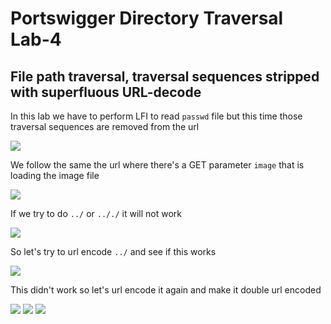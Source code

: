 # Portswigger Directory Traversal Lab-4

## File path traversal, traversal sequences stripped with superfluous URL-decode

In this lab we have to perform LFI to read `passwd`  file but this time those traversal sequences are removed from the url 

<img src="https://i.imgur.com/uAfHXRO.png"/>

We follow the same the url where there's a GET parameter  `image` that is loading the image file

<img src="https://i.imgur.com/axLX9Cb.png"/>

If we try to do `../` or `.././` it will not work

<img src="https://i.imgur.com/C6lwqJ2.png"/>

So let's try to url encode `../` and see if this works

<img src="https://i.imgur.com/2TnqUY7.png"/>

<imgs src="https://i.imgur.com/Q0KQkKB.png"/>

This didn't work so let's url encode it again and make it double url encoded 

<img src="https://i.imgur.com/kwLTxyZ.png"/>

<img src="https://i.imgur.com/jNaHduM.png"/>

<img src="https://i.imgur.com/eq6YwRO.png"/>
